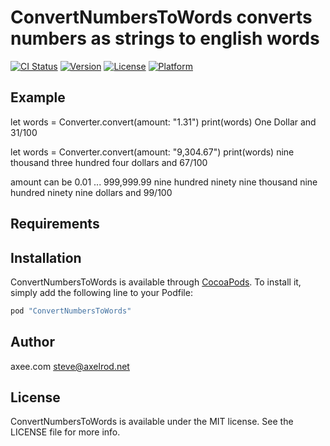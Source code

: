 # ConvertNumbersToWords converts numbers as strings to english words 

[![CI Status](http://img.shields.io/travis/steveaxelrod007/ConvertNumbersToWords.svg?style=flat)](https://travis-ci.org/steveaxelrod007/ConvertNumbersToWords)
[![Version](https://img.shields.io/cocoapods/v/ConvertNumbersToWords.svg?style=flat)](http://cocoapods.org/pods/ConvertNumbersToWords)
[![License](https://img.shields.io/cocoapods/l/ConvertNumbersToWords.svg?style=flat)](http://cocoapods.org/pods/ConvertNumbersToWords)
[![Platform](https://img.shields.io/cocoapods/p/ConvertNumbersToWords.svg?style=flat)](http://cocoapods.org/pods/ConvertNumbersToWords)

## Example

let words = Converter.convert(amount: "1.31") 
print(words)
One Dollar and 31/100

let words = Converter.convert(amount: "9,304.67") 
print(words)
nine thousand three hundred four dollars and 67/100

amount can be 0.01 ... 999,999.99  nine hundred ninety nine thousand nine hundred ninety nine dollars and 99/100

## Requirements

## Installation

ConvertNumbersToWords is available through [CocoaPods](http://cocoapods.org). To install
it, simply add the following line to your Podfile:

```ruby
pod "ConvertNumbersToWords"
```

## Author

axee.com  steve@axelrod.net

## License

ConvertNumbersToWords is available under the MIT license. See the LICENSE file for more info.
